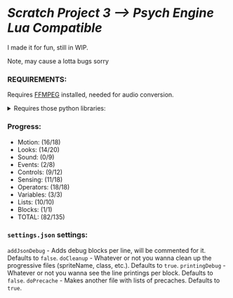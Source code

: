 # *Scratch Project 3 --> Psych Engine Lua Compatible*

I made it for fun, still in WIP.

Note, may cause a lotta bugs sorry

### REQUIREMENTS:

Requires [FFMPEG](https://ffmpeg.org/download.html) installed, needed for audio conversion.

<details>
    <summary>Requires those python libraries:</summary>
    
    ```python
    Wand
    ```

    Also available in requirements.txt so you can do `pip install -r requirements.txt`
</details>

### Progress:
- Motion: (16/18)
- Looks: (14/20)
- Sound: (0/9)
- Events: (2/8)
- Controls: (9/12)
- Sensing: (11/18)
- Operators: (18/18)
- Variables: (3/3)
- Lists: (10/10)
- Blocks: (1/1)
- TOTAL: (82/135)

### `settings.json` settings:

`addJsonDebug` - Adds debug blocks per line, will be commented for it. Defaults to `false`.
`doCleanup` - Whatever or not you wanna clean up the progressive files (spriteName, class, etc.). Defaults to `true`.
`printingDebug` - Whatever or not you wanna see the line printings per block. Defaults to `false`.
`doPrecache` - Makes another file with lists of precaches.  Defaults to `true`.
